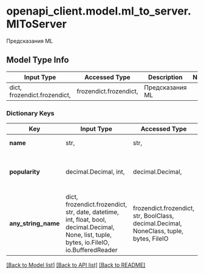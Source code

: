 # openapi_client.model.ml_to_server.MlToServer

Предсказания ML

## Model Type Info
Input Type | Accessed Type | Description | Notes
------------ | ------------- | ------------- | -------------
dict, frozendict.frozendict,  | frozendict.frozendict,  | Предсказания ML | 

### Dictionary Keys
Key | Input Type | Accessed Type | Description | Notes
------------ | ------------- | ------------- | ------------- | -------------
**name** | str,  | str,  | Имя объекта | [optional] 
**popularity** | decimal.Decimal, int,  | decimal.Decimal,  | Ожидаемое кол-во запросов в яндекс за месяц | [optional] 
**any_string_name** | dict, frozendict.frozendict, str, date, datetime, int, float, bool, decimal.Decimal, None, list, tuple, bytes, io.FileIO, io.BufferedReader | frozendict.frozendict, str, BoolClass, decimal.Decimal, NoneClass, tuple, bytes, FileIO | any string name can be used but the value must be the correct type | [optional]

[[Back to Model list]](../../README.md#documentation-for-models) [[Back to API list]](../../README.md#documentation-for-api-endpoints) [[Back to README]](../../README.md)

